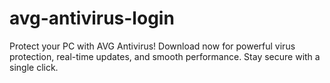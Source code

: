 # avg-antivirus-login
Protect your PC with AVG Antivirus! Download now for powerful virus protection, real-time updates, and smooth performance. Stay secure with a single click.
